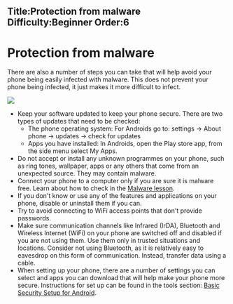Title:Protection from malware
Difficulty:Beginner
Order:6
---
<h1>Protection from malware</h1><p>There are also a number of steps you can take that will help avoid your phone being easily infected with malware. This does not prevent your phone being infected, it just makes it more difficult to infect.</p><img src="mobile6.png"><p><ul><li>Keep your software updated to keep your phone secure. There are two types of updates that need to be checked:<ul><li>The phone operating system: For Androids go to: settings -> About phone -> updates -> check for updates</li><li>Apps you have installed: In Androids, open the Play store app, from the side menu select My Apps.</li></ul></li><li>Do not accept or install any unknown programmes on your phone, such as ring tones, wallpaper, apps or any others that come from an unexpected source. They may contain malware.</li><li>Connect your phone to a computer only if you are sure it is malware free. Learn about how to check in the <a href="umbrella://lesson/malware">Malware lesson</a>.<li>If you don't know or use any of the features and applications on your phone, disable or uninstall them if you can.</li><li>Try to avoid connecting to WiFi access points that don't provide passwords.</li><li>Make sure communication channels like Infrared (IrDA), Bluetooth and Wireless Internet (WiFi) on your phone are switched off and disabled if you are not using them. Use them only in trusted situations and locations. Consider not using Bluetooth, as it is relatively easy to eavesdrop on this form of communication. Instead, transfer data using a cable.</li><li>When setting up your phone, there are a number of settings you can select and apps you can download that will help make your phone more secure. Instructions for set up can be found in the tools section: <a href="umbrella://lesson/android">Basic Security Setup for Android</a>.</li></ul></p>